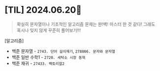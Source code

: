 # [TIL] 2024.06.20🐾

> 확실히 문자열이나 기초적인 알고리즘 문제는 완!벽! 마스터 한 것 같다!
그래도 혹시나 잊지 않게 꾸준히 풀어보기!!!

[알고리즘]
* 백준 문자열 - `2743. 단어 길이재기`, `278866. 문자와 문자열`
* 백준 일반 수학1 - `2720. 세탁소 시장 동혁`
* 백준 재귀 - `27433. 팩토리얼2`